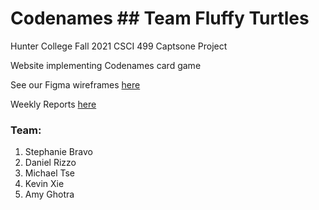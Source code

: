 # Codenames ## Team Fluffy Turtles

Hunter College Fall 2021
CSCI 499 Captsone Project

Website implementing Codenames card game

See our Figma wireframes [here](https://www.figma.com/file/R78tXWoVIj3EFh37z35Bg3/Codenames-Wireframe?node-id=0%3A1)

Weekly Reports [here](https://docs.google.com/presentation/d/1jvQTl43Up2FzqWHJHW8xtZFXSChvcgPZbrp_C1W3bxk/edit?usp=sharing)

### Team:
1. Stephanie Bravo
2. Daniel Rizzo
3. Michael Tse
4. Kevin Xie
5. Amy Ghotra
